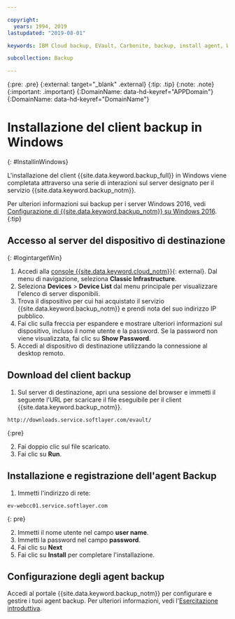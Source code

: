 ```yaml
---

copyright:
  years: 1994, 2019
lastupdated: "2019-08-01"

keywords: IBM Cloud backup, EVault, Carbonite, backup, install agent, Windows

subcollection: Backup

---
```

{:pre: .pre}
{:external: target="_blank" .external}
{:tip: .tip}
{:note: .note}
{:important: .important}
{:DomainName: data-hd-keyref="APPDomain"}
{:DomainName: data-hd-keyref="DomainName"}

# Installazione del client backup in Windows
{: #InstallinWindows}

L'installazione del client {{site.data.keyword.backup_full}} in Windows viene completata attraverso una serie di interazioni sul server designato per il servizio {{site.data.keyword.backup_notm}}.

Per ulteriori informazioni sui backup per i server Windows 2016, vedi [Configurazione di {{site.data.keyword.backup_notm}} su Windows 2016](/docs/infrastructure/Backup?topic=Backup-InstallinWindows2016).
{:tip}

## Accesso al server del dispositivo di destinazione
{: #logintargetWin}

1. Accedi alla [console {{site.data.keyword.cloud_notm}}](https://{DomainName}){: external}. Dal menu di navigazione, seleziona **Classic Infrastructure**.
2. Seleziona **Devices** > **Device List** dal menu principale per visualizzare l'elenco di server disponibili.
3. Trova il dispositivo per cui hai acquistato il servizio {{site.data.keyword.backup_notm}} e prendi nota del suo indirizzo IP pubblico.
4. Fai clic sulla freccia per espandere e mostrare ulteriori informazioni sul dispositivo, incluso il nome utente e la password. Se la password non viene visualizzata, fai clic su **Show Password**.
5. Accedi al dispositivo di destinazione utilizzando la connessione al desktop remoto.

## Download del client backup

1. Sul server di destinazione, apri una sessione del browser e immetti il seguente l'URL per scaricare il file eseguibile per il client {{site.data.keyword.backup_notm}}. <br/>
  ```
  http://downloads.service.softlayer.com/evault/
  ```
  {:pre}

2. Fai doppio clic sul file scaricato.
3. Fai clic su **Run**.


## Installazione e registrazione dell'agent Backup

1. Immetti l'indirizzo di rete: <br />
  ```
  ev-webcc01.service.softlayer.com
  ```
  {: pre}

2. Immetti il nome utente nel campo **user name**.
3. Immetti la password nel campo **password**.
6. Fai clic su **Next**
7. Fai clic su **Install** per completare l'installazione.

## Configurazione degli agent backup

Accedi al portale {{site.data.keyword.backup_notm}} per configurare e gestire i tuoi agent backup. Per ulteriori informazioni, vedi l'[Esercitazione introduttiva](/docs/infrastructure/Backup?topic=Backup-getting-started#getting-started).
